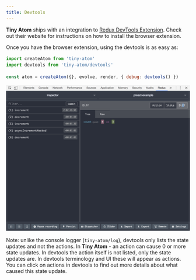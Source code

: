 ```yaml
---
title: Devtools
---
```


**Tiny Atom** ships with an integration to [Redux DevTools Extension](http://extension.remotedev.io/). Check out their website for instructions on how to install the browser extension.

Once you have the browser extension, using the devtools is as easy as:

```js
import createAtom from 'tiny-atom'
import devtools from 'tiny-atom/devtools'

const atom = createAtom({}, evolve, render, { debug: devtools() })
```

![Devtools](./images/devtools.png)

Note: unlike the console logger (`tiny-atom/log`), devtools only lists the state updates and not the actions. In **Tiny Atom** - an action can cause 0 or more state updates. In devtools the action itself is not listed, only the state updates are. In devtools terminology and UI these will appear as actions. You can click on actions in devtools to find out more details about what caused this state update.
